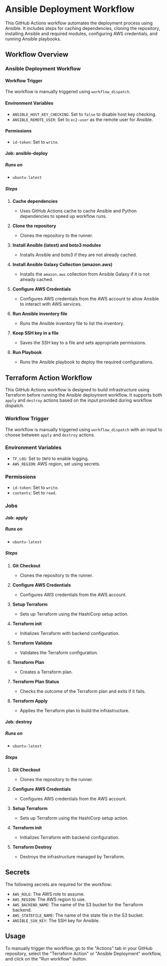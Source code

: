 # Ansible Deployment Workflow

This GitHub Actions workflow automates the deployment process using Ansible. It includes steps for caching dependencies, cloning the repository, installing Ansible and required modules, configuring AWS credentials, and running Ansible playbooks.

## Workflow Overview

### Ansible Deployment Workflow

#### Workflow Trigger
The workflow is manually triggered using `workflow_dispatch`.

#### Environment Variables
- `ANSIBLE_HOST_KEY_CHECKING`: Set to `false` to disable host key checking.
- `ANSIBLE_REMOTE_USER`: Set to `ec2-user` as the remote user for Ansible.

#### Permissions
- `id-token`: Set to `write`.

#### Job: ansible-deploy

##### Runs on
- `ubuntu-latest`

##### Steps

1. **Cache dependencies**
    - Uses GitHub Actions cache to cache Ansible and Python dependencies to speed up workflow runs.

2. **Clone the repository**
    - Clones the repository to the runner.

3. **Install Ansible (latest) and boto3 modules**
    - Installs Ansible and boto3 if they are not already cached.

4. **Install Ansible Galaxy Collection (amazon.aws)**
    - Installs the `amazon.aws` collection from Ansible Galaxy if it is not already cached.

5. **Configure AWS Credentials**
    - Configures AWS credentials from the AWS account to allow Ansible to interact with AWS services.

6. **Run Ansible inventory file**
    - Runs the Ansible inventory file to list the inventory.

7. **Keep SSH key in a file**
    - Saves the SSH key to a file and sets appropriate permissions.

8. **Run Playbook**
    - Runs the Ansible playbook to deploy the required configurations.

## Terraform Action Workflow

This GitHub Actions workflow is designed to build infrastructure using Terraform before running the Ansible deployment workflow. It supports both `apply` and `destroy` actions based on the input provided during workflow dispatch.

### Workflow Trigger
The workflow is manually triggered using `workflow_dispatch` with an input to choose between `apply` and `destroy` actions.

### Environment Variables
- `TF_LOG`: Set to `INFO` to enable logging.
- `AWS_REGION`: AWS region, set using secrets.

### Permissions
- `id-token`: Set to `write`.
- `contents`: Set to `read`.

### Jobs

#### Job: apply

##### Runs on
- `ubuntu-latest`

##### Steps

1. **Git Checkout**
    - Clones the repository to the runner.

2. **Configure AWS Credentials**
    - Configures AWS credentials from the AWS account.

3. **Setup Terraform**
    - Sets up Terraform using the HashiCorp setup action.

4. **Terraform init**
    - Initializes Terraform with backend configuration.

5. **Terraform Validate**
    - Validates the Terraform configuration.

6. **Terraform Plan**
    - Creates a Terraform plan.

7. **Terraform Plan Status**
    - Checks the outcome of the Terraform plan and exits if it fails.

8. **Terraform Apply**
    - Applies the Terraform plan to build the infrastructure.

#### Job: destroy

##### Runs on
- `ubuntu-latest`

##### Steps

1. **Git Checkout**
    - Clones the repository to the runner.

2. **Configure AWS Credentials**
    - Configures AWS credentials from the AWS account.

3. **Setup Terraform**
    - Sets up Terraform using the HashiCorp setup action.

4. **Terraform init**
    - Initializes Terraform with backend configuration.

5. **Terraform Destroy**
    - Destroys the infrastructure managed by Terraform.

## Secrets

The following secrets are required for the workflow:
- `AWS_ROLE`: The AWS role to assume.
- `AWS_REGION`: The AWS region to use.
- `AWS_BACKEND_NAME`: The name of the S3 bucket for the Terraform backend.
- `AWS_STATEFILE_NAME`: The name of the state file in the S3 bucket.
- `ANSIBLE_SSH_KEY`: The SSH key for Ansible.

## Usage

To manually trigger the workflow, go to the "Actions" tab in your GitHub repository, select the "Terraform Action" or "Ansible Deployment" workflow, and click on the "Run workflow" button.
